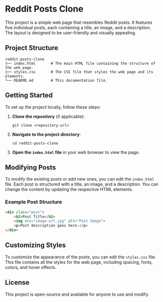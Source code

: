 # Reddit Posts Clone

This project is a simple web page that resembles Reddit posts. It features five individual posts, each containing a title, an image, and a description. The layout is designed to be user-friendly and visually appealing.

## Project Structure

```
reddit-posts-clone
├── index.html       # The main HTML file containing the structure of the web page.
├── styles.css       # The CSS file that styles the web page and its elements.
└── README.md        # This documentation file.
```

## Getting Started

To set up the project locally, follow these steps:

1. **Clone the repository** (if applicable):
   ```
   git clone <repository-url>
   ```

2. **Navigate to the project directory**:
   ```
   cd reddit-posts-clone
   ```

3. **Open the `index.html` file** in your web browser to view the page.

## Modifying Posts

To modify the existing posts or add new ones, you can edit the `index.html` file. Each post is structured with a title, an image, and a description. You can change the content by updating the respective HTML elements.

### Example Post Structure

```html
<div class="post">
    <h2>Post Title</h2>
    <img src="image-url.jpg" alt="Post Image">
    <p>Post description goes here.</p>
</div>
```

## Customizing Styles

To customize the appearance of the posts, you can edit the `styles.css` file. This file contains all the styles for the web page, including spacing, fonts, colors, and hover effects.

## License

This project is open-source and available for anyone to use and modify.